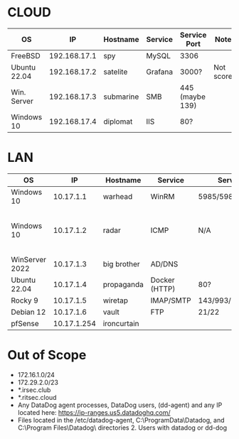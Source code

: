 # CLOUD

| OS           | IP           | Hostname  | Service | Service Port    | Notes      |
| ------------ | ------------ | --------- | ------- | --------------- | ---------- |
| FreeBSD      | 192.168.17.1 | spy       | MySQL   | 3306            |            |
| Ubuntu 22.04 | 192.168.17.2 | satelite  | Grafana | 3000?           | Not scored |
| Win. Server  | 192.168.17.3 | submarine | SMB     | 445 (maybe 139) |            |
| Windows 10   | 192.168.17.4 | diplomat  | IIS     | 80?             |            |


# LAN

| OS             | IP          | Hostname    | Service       | Service Port         | Notes                        |
| -------------- | ----------- | ----------- | ------------- | -------------------- | ---------------------------- |
| Windows 10     | 10.17.1.1   | warhead     | WinRM         | 5985/5986            |                              |
| Windows 10     | 10.17.1.2   | radar       | ICMP          | N/A                  | Filter for just ICMP traffic |
| WinServer 2022 | 10.17.1.3   | big brother | AD/DNS        |                      |                              |
| Ubuntu 22.04   | 10.17.1.4   | propaganda  | Docker (HTTP) | 80?                  |                              |
| Rocky 9        | 10.17.1.5   | wiretap     | IMAP/SMTP     | 143/993/25?/465?/587 |                              |
| Debian 12      | 10.17.1.6   | vault       | FTP           | 21/22                |                              |
| pfSense        | 10.17.1.254 | ironcurtain |               |                      |                              |

# Out of Scope
- 172.16.1.0/24
- 172.29.2.0/23
- *.irsec.club
- *.ritsec.cloud
- Any DataDog agent processes, DataDog users, (dd-agent) and any IP located here: https://ip-ranges.us5.datadoghq.com/
- Files located in the /etc/datadog-agent, C:\ProgramData\Datadog, and C:\Program Files\Datadog\ directories 2. Users with datadog or dd-dog